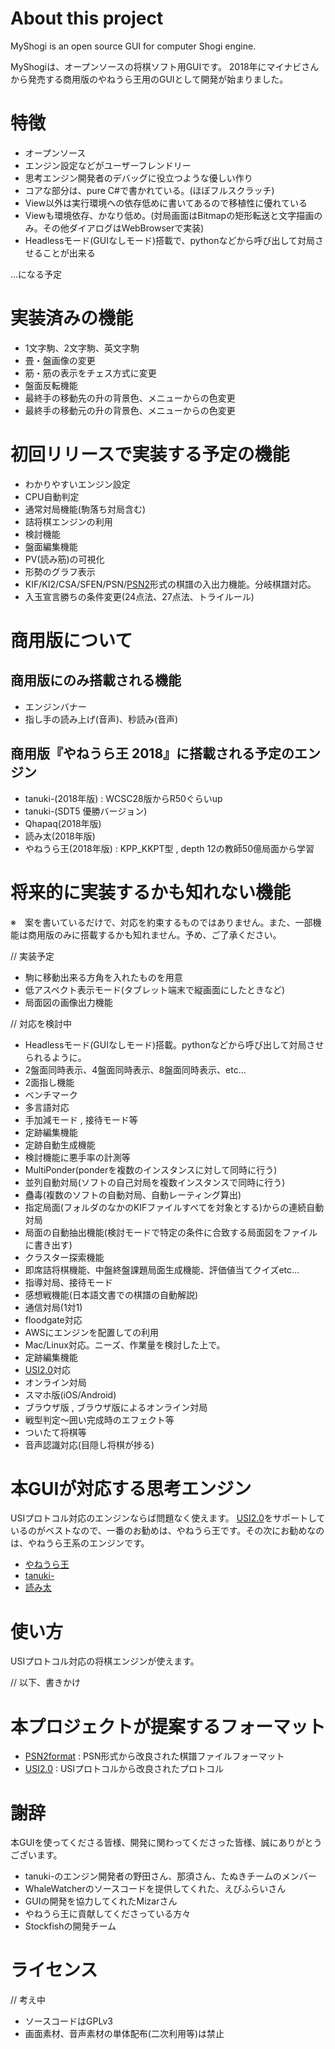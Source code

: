﻿
# About this project

MyShogi is an open source GUI for computer Shogi engine.

MyShogiは、オープンソースの将棋ソフト用GUIです。
2018年にマイナビさんから発売する商用版のやねうら王用のGUIとして開発が始まりました。

# 特徴

- オープンソース
- エンジン設定などがユーザーフレンドリー
- 思考エンジン開発者のデバッグに役立つような優しい作り
- コアな部分は、pure C#で書かれている。(ほぼフルスクラッチ)
- View以外は実行環境への依存低めに書いてあるので移植性に優れている
- Viewも環境依存、かなり低め。(対局画面はBitmapの矩形転送と文字描画のみ。その他ダイアログはWebBrowserで実装)
- Headlessモード(GUIなしモード)搭載で、pythonなどから呼び出して対局させることが出来る

…になる予定

# 実装済みの機能

- 1文字駒、2文字駒、英文字駒
- 畳・盤画像の変更
- 筋・筋の表示をチェス方式に変更
- 盤面反転機能
- 最終手の移動先の升の背景色、メニューからの色変更
- 最終手の移動元の升の背景色、メニューからの色変更

# 初回リリースで実装する予定の機能

- わかりやすいエンジン設定
- CPU自動判定
- 通常対局機能(駒落ち対局含む)
- 詰将棋エンジンの利用
- 検討機能
- 盤面編集機能
- PV(読み筋)の可視化
- 形勢のグラフ表示
- KIF/KI2/CSA/SFEN/PSN/[PSN2](MyShogi/docs/PSN2format.md)形式の棋譜の入出力機能。分岐棋譜対応。
- 入玉宣言勝ちの条件変更(24点法、27点法、トライルール)

# 商用版について

## 商用版にのみ搭載される機能

- エンジンバナー
- 指し手の読み上げ(音声)、秒読み(音声)

## 商用版『やねうら王 2018』に搭載される予定のエンジン

- tanuki-(2018年版) : WCSC28版からR50ぐらいup
- tanuki-(SDT5 優勝バージョン)
- Qhapaq(2018年版)
- 読み太(2018年版)
- やねうら王(2018年版) : KPP_KKPT型 , depth 12の教師50億局面から学習

# 将来的に実装するかも知れない機能

※　案を書いているだけで、対応を約束するものではありません。また、一部機能は商用版のみに搭載するかも知れません。予め、ご了承ください。

// 実装予定
- 駒に移動出来る方角を入れたものを用意
- 低アスペクト表示モード(タブレット端末で縦画面にしたときなど)
- 局面図の画像出力機能

// 対応を検討中

- Headlessモード(GUIなしモード)搭載。pythonなどから呼び出して対局させられるように。
- 2盤面同時表示、4盤面同時表示、8盤面同時表示、etc…
- 2面指し機能
- ベンチマーク
- 多言語対応
- 手加減モード , 接待モード等
- 定跡編集機能
- 定跡自動生成機能
- 検討機能に悪手率の計測等
- MultiPonder(ponderを複数のインスタンスに対して同時に行う)
- 並列自動対局(ソフトの自己対局を複数インスタンスで同時に行う)
- 蠱毒(複数のソフトの自動対局、自動レーティング算出)
- 指定局面(フォルダのなかのKIFファイルすべてを対象とする)からの連続自動対局
- 局面の自動抽出機能(検討モードで特定の条件に合致する局面図をファイルに書き出す)
- クラスター探索機能
- 即席詰将棋機能、中盤終盤課題局面生成機能、評価値当てクイズetc…
- 指導対局、接待モード
- 感想戦機能(日本語文書での棋譜の自動解説)
- 通信対局(1対1)
- floodgate対応
- AWSにエンジンを配置しての利用
- Mac/Linux対応。ニーズ、作業量を検討した上で。
- 定跡編集機能
- [USI2.0](MyShogi/docs/USI2.0.md)対応
- オンライン対局
- スマホ版(iOS/Android)
- ブラウザ版 , ブラウザ版によるオンライン対局
- 戦型判定～囲い完成時のエフェクト等
- ついたて将棋等
- 音声認識対応(目隠し将棋が捗る)

# 本GUIが対応する思考エンジン

USIプロトコル対応のエンジンならば問題なく使えます。
[USI2.0](MyShogi/docs/USI2.0.md)をサポートしているのがベストなので、一番のお勧めは、やねうら王です。その次にお勧めなのは、やねうら王系のエンジンです。

- [やねうら王](https://github.com/yaneurao/YaneuraOu)
- [tanuki-](https://github.com/nodchip/tnk-)
- [読み太](https://github.com/TukamotoRyuzo/Yomita)

# 使い方

USIプロトコル対応の将棋エンジンが使えます。

// 以下、書きかけ

# 本プロジェクトが提案するフォーマット

- [PSN2format](MyShogi/docs/PSN2format.md) : PSN形式から改良された棋譜ファイルフォーマット
- [USI2.0](MyShogi/docs/USI2.0.md) : USIプロトコルから改良されたプロトコル

# 謝辞

本GUIを使ってくださる皆様、開発に関わってくださった皆様、誠にありがとうございます。

- tanuki-のエンジン開発者の野田さん、那須さん、たぬきチームのメンバー
- WhaleWatcherのソースコードを提供してくれた、えびふらいさん
- GUIの開発を協力してくれたMizarさん
- やねうら王に貢献してくださっている方々
- Stockfishの開発チーム

# ライセンス

// 考え中

- ソースコードはGPLv3
- 画面素材、音声素材の単体配布(二次利用等)は禁止
